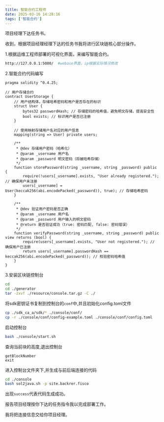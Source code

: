 ```yaml
---
title: 智能合约工程师
date: 2025-03-16 14:28:16
tags: ['智能合约']
---
```


项目经理下达任务书。



收到，根据项目经理经理下达的任务书我将进行区块链核心部分操作。

1.根据运维工程师部署的可视化界面，来编写智能合约。

```sh
http://127.0.0.1:5000/  #webase界面，ip根据实际情况修改
```

2.智能合约代码编写

```solidity
pragma solidity ^0.4.25;

// 用户存储合约
contract UserStorage {
    // 用户结构体，存储哈希密码和用户是否存在的标识
    struct User {
        bytes32 passwordHash; // 存储密码的哈希值，避免明文存储，提高安全性
        bool exists; // 标识用户是否已注册
    }
    
    // 使用映射存储用户名对应的用户信息
    mapping(string => User) private users;
    
    /**
     * @dev 存储用户密码（哈希化）
     * @param _username 用户名
     * @param _password 明文密码（将被哈希存储）
     */
    function storePassword(string _username, string _password) public {
        require(!users[_username].exists, "User already registered."); // 确保用户未注册
        users[_username] = User(keccak256(abi.encodePacked(_password)), true); // 存储哈希密码
    }
    
    /**
     * @dev 验证用户密码是否正确
     * @param _username 用户名
     * @param _password 用户输入的明文密码
     * @return 是否验证成功（true: 密码匹配, false: 密码错误）
     */
    function verifyPassword(string _username, string _password) public view returns (bool) {
        require(users[_username].exists, "User not registered."); // 确保用户已注册
        return users[_username].passwordHash == keccak256(abi.encodePacked(_password)); // 校验密码哈希值
    }
}
```

3.安装区块链控制台

```sh
cd
cd ./generator
tar -zxvf ./resource/console.tar.gz -C ./
```

将sdk密钥证书复制到控制台的`conf`中,并且初始化config.toml文件

```sh
cp ./sdk_ca_a/sdk/* ./console/conf/
cp -r ./console/conf/config-example.toml ./console/conf/config.toml
```

启动控制台

```sh
bash ./console/start.sh
```

查询当前块的高度,退出控制台

```
getBlockNumber
exit
```

进入控制台文件夹下,并生成与前后端连接的代码

```sh
cd ./console
bash sol2java.sh -p site.backrer.fisco
```

出现`success`代表代码生成成功。

报告项目经理按你下达的任务指令我以完成部署工作。

我将把连接信息交给你项目经理。
